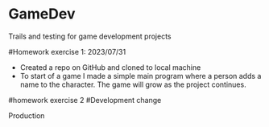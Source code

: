 # GameDev
Trails and testing for game development projects

#Homework exercise 1: 2023/07/31
- Created a repo on GitHub and cloned to local machine
- To start of a game I made a simple main program where a person adds a name to the character. The game will grow as the project continues.


#homework exercise 2
#Development change

Production